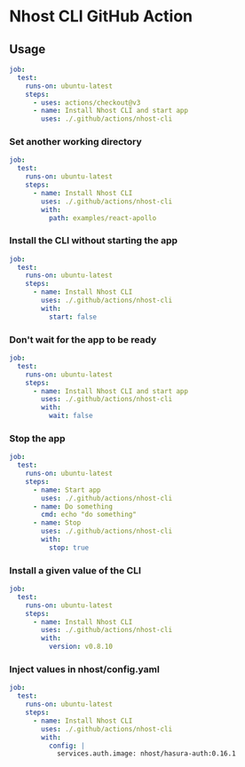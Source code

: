 # Nhost CLI GitHub Action

## Usage

```yaml
job:
  test:
    runs-on: ubuntu-latest
    steps:
      - uses: actions/checkout@v3
      - name: Install Nhost CLI and start app
        uses: ./.github/actions/nhost-cli
```

### Set another working directory

```yaml
job:
  test:
    runs-on: ubuntu-latest
    steps:
      - name: Install Nhost CLI
        uses: ./.github/actions/nhost-cli
        with:
          path: examples/react-apollo
```

### Install the CLI without starting the app

```yaml
job:
  test:
    runs-on: ubuntu-latest
    steps:
      - name: Install Nhost CLI
        uses: ./.github/actions/nhost-cli
        with:
          start: false
```

### Don't wait for the app to be ready

```yaml
job:
  test:
    runs-on: ubuntu-latest
    steps:
      - name: Install Nhost CLI and start app
        uses: ./.github/actions/nhost-cli
        with:
          wait: false
```

### Stop the app

```yaml
job:
  test:
    runs-on: ubuntu-latest
    steps:
      - name: Start app
        uses: ./.github/actions/nhost-cli
      - name: Do something
        cmd: echo "do something"
      - name: Stop
        uses: ./.github/actions/nhost-cli
        with:
          stop: true
```

### Install a given value of the CLI

```yaml
job:
  test:
    runs-on: ubuntu-latest
    steps:
      - name: Install Nhost CLI
        uses: ./.github/actions/nhost-cli
        with:
          version: v0.8.10
```

### Inject values in nhost/config.yaml

```yaml
job:
  test:
    runs-on: ubuntu-latest
    steps:
      - name: Install Nhost CLI
        uses: ./.github/actions/nhost-cli
        with:
          config: |
            services.auth.image: nhost/hasura-auth:0.16.1
```
